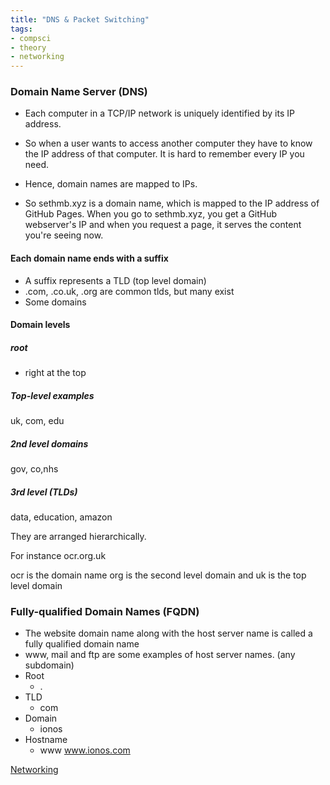 ```yaml
---
title: "DNS & Packet Switching"
tags:
- compsci
- theory
- networking
---
```


### Domain Name Server (DNS)

- Each computer in a TCP/IP network is uniquely identified by its IP address.
- So when a user wants to access another computer they have to know the IP address of that computer. It is hard to remember every IP you need.
- Hence, domain names are mapped to IPs.

- So sethmb.xyz is a domain name, which is mapped to the IP address of GitHub Pages. When you go to sethmb.xyz, you get a GitHub webserver's IP and when you request a page, it serves the content you're seeing now.

#### Each domain name ends with a suffix

- A suffix represents a TLD (top level domain)
- .com, .co.uk, .org are common tlds, but many exist
- Some domains 

#### Domain levels

##### root
- right at the top

##### Top-level examples
uk, com, edu

##### 2nd level domains

gov, co,nhs

##### 3rd level (TLDs)

data, education, amazon


They are arranged hierarchically.


For instance ocr.org.uk

ocr is the domain name
org is the second level domain
and uk is the top level domain

### Fully-qualified Domain Names (FQDN)

- The website domain name along with the host server name is called a fully qualified domain name
- www, mail and ftp are some examples of host server names. (any subdomain)
- Root
	- .
- TLD
	- com
- Domain
	- ionos
- Hostname
	- www
www.ionos.com





[Networking](sixth/CompSci/Theory/Networking/Networking)